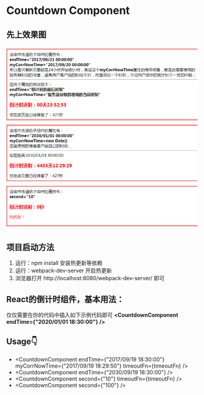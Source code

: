 # Countdown Component

## 先上效果图
![image](./images/image.png)

## 项目启动方法
1. 运行：npm install    安装热更新等依赖
2. 运行：webpack-dev-server   开启热更新
3. 浏览器打开 http://localhost:8080/webpack-dev-server/  即可

## React的倒计时组件，基本用法：
仅仅需要在你的代码中插入如下示例代码即可
**<CountdownComponent  endTime={"2020/01/01 18:30:00"} />**

## Usage👇
- <CountdownComponent endTime={"2017/09/19 18:30:00"} myCorrNowTime={"2017/09/19 18:29:50"} timeoutFn={timeoutFn} />
- <CountdownComponent endTime={"2030/09/19 18:30:00"} />
- <CountdownComponent second={"10"} timeoutFn={timeoutFn} />
- <CountdownComponent second={"100"} />